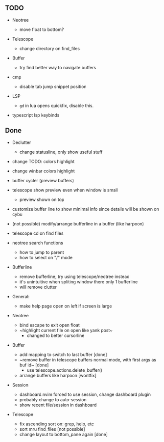 ## TODO

- Neotree
  - move float to bottom?

- Telescope
  - change directory on find_files

- Buffer
  - try find better way to navigate buffers

- cmp
  - disable tab jump snippet position

- LSP
  - `gd` in lua opens quickfix, disable this.

- typescript lsp keybinds

## Done

- Declutter
  - change statusline, only show useful stuff

- change TODO: colors highlight
- change winbar colors highlight
- buffer cycler (preview buffers)
- telescope show preview even when window is small
  - preview shown on top
- customize buffer line to show minimal info
  since details will be shown on cybu

- (not possible) modify/arrange bufferline in a buffer (like harpoon)

- telescope cd on find files

- neotree search functions
  - how to jump to parent
  - how to select on "/" mode

- Bufferline
  - remove bufferline, try using telescope/neotree instead
  - it's unintuitive when spliting window there only 1 bufferline
  - will remove clutter

- General:
  - make help page open on left if screen is large 

- Neotree
  - bind escape to exit open float
  - ~highlight current file on open like yank post~
    - changed to better cursorline

- Buffer
  - add mapping to switch to last buffer [done]
  - ~remove buffer in telescope buffers normal mode, with first args as buf id~ [done]
    - use telescope.actions.delete_buffer()
  - arrange buffers like harpoon [wontfix]

- Session
  - dashboard.nvim forced to use session, change dashboard plugin
  - probably change to auto-session
  - show recent file/session in dashboard

- Telescope
  - fix ascending sort on: grep, help, etc
  - sort mru find_files [not possible]
  - change layout to bottom_pane again [done]

